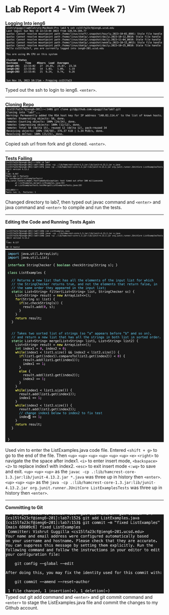 # Lab Report 4 - Vim (Week 7)

**Logging Into ieng6**
![Image](login.png)

Typed out the ssh to login to ieng6. `<enter>`.

---

**Cloning Repo**
![Image](cloneLab7.png)

Copied ssh url from fork and git cloned. `<enter>`.

---

**Tests Failing**
![Image](testsFail.png)

Changed directory to lab7, then typed out javac command and `<enter>` and java command and `<enter>` to compile and run the tests. 

---

**Editing the Code and Running Tests Again**

![Image](vimPass.png)
![Image](editingVim.png)

Used vim to enter the ListExamples.java code file. Entered `<shift + g>` to go to the end of the file. Then `<up>` `<up>` `<up>` `<up>` `<up>` `<up>` `<e>` `<right>` to navigate the the space after index1. `<i>` to enter insert mode, `<backspace>` `<2>` to replace index1 with index2. `<esc>` to exit insert mode `<:wq>` to save and exit.
`<up>` `<up>` `<up>` as the `javac -cp .:lib/hamcrest-core-1.3.jar:lib/junit-4.13.2.jar *.java` was three up in history then `<enter>`. `<up>` `<up>` `<up>` as the `java -cp .:lib/hamcrest-core-1.3.jar:lib/junit-4.13.2.jar org.junit.runner.JUnitCore ListExamplesTests` was three up in history then `<enter>`.

---

**Committing to Git**

![Image](gitCommit.png)
Typed out git add command and `<enter>` and git commit command and `<enter>` to stage the ListExamples.java file and commit the changes to my Github account.


